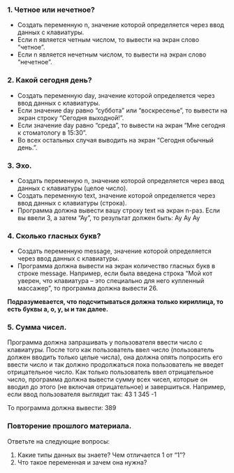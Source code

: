 ### 1. Четное или нечетное?

- Создать переменную n, значение которой определяется через ввод данных
с клавиатуры.
- Если n является четным числом, то вывести на экран слово “четное”.
- Если n является нечетным числом, то вывести на экран слово “нечетное”.

### 2. Какой сегодня день?

- Создать переменную day, значение которой определяется через ввод
данных с клавиатуры.
- Если значение day равно “суббота” или “воскресенье”, то вывести на
экран строку “Сегодня выходной!”.
- Если значение day равно “среда”, то вывести на экран “Мне сегодня к
стоматологу в 15:30”.
- Во всех остальных случая выводить на экран “Сегодня обычный день.”.

### 3. Эхо.

- Создать переменную n, значение которой определяется через ввод данных
с клавиатуры (целое число).
- Создать переменную text, значение которой определяется через ввод
данных с клавиатуры (строка).
- Программа должна вывести вашу строку text на экран n-раз. Если вы ввели
3, а затем “Ау”, то результат должен быть:
Ау
Ау
Ау

### 4. Сколько гласных букв?

- Создать переменную message, значение которой определяется через ввод
данных с клавиатуры.
- Программа должна вывести на экран количество гласных букв в строке
message. Например, если была введена строка “Мой кот уверен, что
клавиатура – это специально для него купленный массажер”, то
программа должна вывести 26.

**Подразумевается, что подсчитываться должна только кириллица, то есть буквы
а, о, у, ы и так далее.**

### 5. Сумма чисел.

Программа должна запрашивать у пользователя ввести число с клавиатуры.
После того как пользователь ввел число (пользователь должен вводить только
целые числа), она должна опять попросить его ввести число и так должно
продолжаться пока пользователь не введет отрицательное число. Как только
пользователь ввел отрицательное число, программа должна вывести сумму всех
чисел, которые он вводил до этого (не включая отрицательное) и завершиться.
Например, если ввод пользователя выглядит так:
43
1
345
-1

То программа должна вывести:
389

### Повторение прошлого материала.

Ответьте на следующие вопросы:
1. Какие типы данных вы знаете? Чем отличается 1 от “1”?
2. Что такое переменная и зачем она нужна?